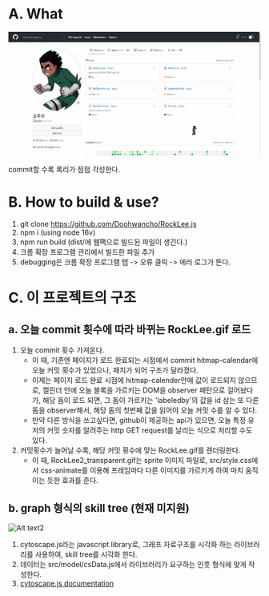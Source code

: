 
# A. What

![Alt text1](./document/readme-picture1.gif?raw=true "sample_image1")

commit할 수록 록리가 점점 각성한다.


# B. How to build & use?

1. git clone https://github.com/Doohwancho/RockLee.js
2. npm i (using node 16v)
3. npm run build (dist/에 웹팩으로 빌드된 파일이 생긴다.)
4. 크롬 확장 프로그램 관리에서 빌드한 파일 추가
5. debugging은 크롬 확장 프로그램 탭 -> 오류 클릭 -> 에러 로그가 뜬다.


# C. 이 프로젝트의 구조

## a. 오늘 commit 횟수에 따라 바뀌는 RockLee.gif 로드
1. 오늘 commit 횟수 가져온다.
    - 이 때, 기존엔 페이지가 로드 완료되는 시점에서 commit hitmap-calendar에 오늘 커밋 횟수가 있었으나, 패치가 되어 구조가 달라졌다.
    - 이제는 페이지 로드 완료 시점에 hitmap-calender안에 값이 로드되지 않으므로, 캘린더 안에 오늘 블록을 가르키는 DOM을 observer 패턴으로 걸어놨다가, 해당 돔이 로드 되면, 그 돔이 가르키는 'labeledby'의 값을 id 삼는 또 다른 돔을 observer해서, 해당 돔의 첫번째 값을 읽어야 오늘 커밋 수를 알 수 있다.
    - 만약 다른 방식을 쓰고싶다면, github이 제공하는 api가 있으면, 오늘 특정 유저의 커밋 숫자를 알려주는 http GET request를 날리는 식으로 처리할 수도 있다. 
2. 커밋횟수가 늘어날 수록, 해당 커밋 횟수에 맞는 RockLee.gif를 렌더링한다.
    - 이 때, RockLee2_transparent.gif는 sprite 이미지 파일로, src/style.css에서 css-animate를 이용해 프레임마다 다른 이미지를 가르키게 하여 마치 움직이는 듯한 효과를 준다.

## b. graph 형식의 skill tree (현재 미지원)
![Alt text2](https://github.com/Doohwancho/RockLee.js/blob/master/document/readme-picture2.PNG)

1. cytoscape.js라는 javascript library로, 그래프 자료구조를 시각화 하는 라이브러리를 사용하여, skill tree를 시각화 한다. 
2. 데이터는 src/model/csData.js에서 라이브러리가 요구하는 인풋 형식에 맞게 작성한다.
3. [cytoscape.js documentation](https://manual.cytoscape.org/en/stable/)

